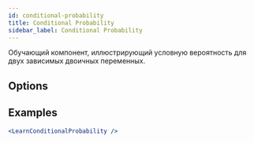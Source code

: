```yaml
---
id: conditional-probability
title: Conditional Probability
sidebar_label: Conditional Probability
---
```


Обучающий компонент, иллюстрирующий условную вероятность для двух зависимых двоичных переменных.

## Options



## Examples

```jsx live
<LearnConditionalProbability />
```


